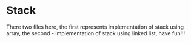 # Stack
There two files here, the first represents implementation of stack using array, the second - implementation of stack using linked list, have fun!!!
